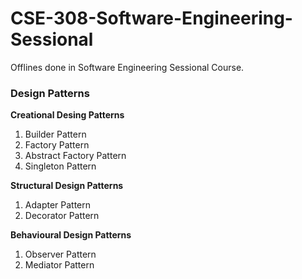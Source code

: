 # CSE-308-Software-Engineering-Sessional

Offlines done in Software Engineering Sessional Course.

### Design Patterns
**Creational Desing Patterns** 
  1. Builder Pattern 
  2. Factory Pattern 
  3. Abstract Factory Pattern 
  4. Singleton Pattern 

**Structural Design Patterns** 
  1. Adapter Pattern 
  2. Decorator Pattern 

**Behavioural Design Patterns** 
  1. Observer Pattern 
  2. Mediator Pattern
